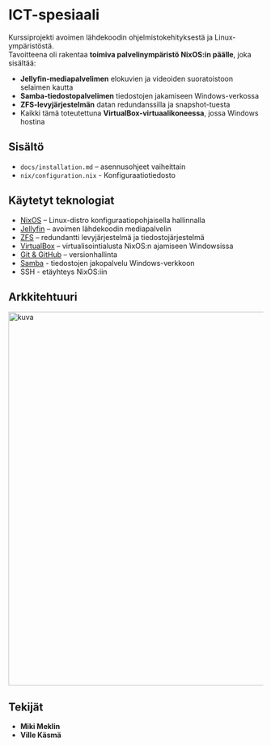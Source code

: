 # ICT-spesiaali

Kurssiprojekti avoimen lähdekoodin ohjelmistokehityksestä ja Linux-ympäristöstä.  
Tavoitteena oli rakentaa **toimiva palvelinympäristö NixOS:in päälle**, joka sisältää:
- **Jellyfin-mediapalvelimen** elokuvien ja videoiden suoratoistoon selaimen kautta  
- **Samba-tiedostopalvelimen** tiedostojen jakamiseen Windows-verkossa  
- **ZFS-levyjärjestelmän** datan redundanssilla ja snapshot-tuesta  
- Kaikki tämä toteutettuna **VirtualBox-virtuaalikoneessa**, jossa Windows hostina

## Sisältö
- `docs/installation.md` – asennusohjeet vaiheittain
- `nix/configuration.nix` - Konfiguraatiotiedosto

## Käytetyt teknologiat
- [NixOS](https://nixos.org/) – Linux-distro konfiguraatiopohjaisella hallinnalla  
- [Jellyfin](https://jellyfin.org/) – avoimen lähdekoodin mediapalvelin  
- [ZFS](https://openzfs.org/) – redundantti levyjärjestelmä ja tiedostojärjestelmä  
- [VirtualBox](https://www.virtualbox.org/) – virtualisointialusta NixOS:n ajamiseen Windowsissa  
- [Git & GitHub](https://github.com/) – versionhallinta
- [Samba](https://www.samba.org/) - tiedostojen jakopalvelu Windows-verkkoon
- SSH - etäyhteys NixOS:iin

## Arkkitehtuuri
<img width="765" height="740" alt="kuva" src="https://github.com/user-attachments/assets/c3b2f97a-bc26-47d9-8ff2-fcfb7ed7334e" />

## Tekijät
- **Miki Meklin**
- **Ville Käsmä**
